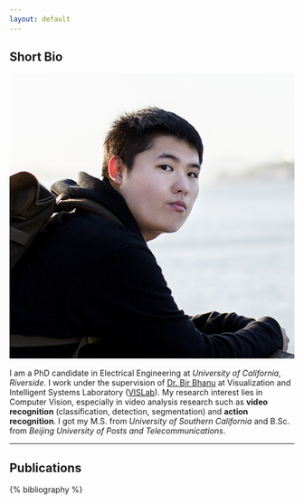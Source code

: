 ```yaml
---
layout: default
---
```


## Short Bio

<img class="profile-picture" src="avatar.png">

I am a PhD candidate in Electrical Engineering at *University of California, Riverside*. I work under the supervision of [Dr. Bir Bhanu](https://scholar.google.com/citations?user=AhRGIcwAAAAJ&hl=en) at Visualization and Intelligent Systems Laboratory ([VISLab](https://www.vislab.ucr.edu/)). My research interest lies in Computer Vision, especially in video analysis research such as **video recognition** (classification, detection, segmentation) and **action recognition**. I got my M.S. from *University of Southern California* and B.Sc. from *Beijing University of Posts and Telecommunications*. 

---

## Publications

{% bibliography %}


